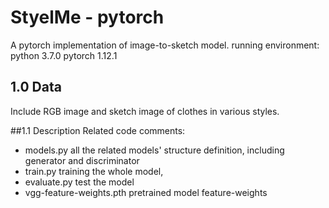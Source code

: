 # StyelMe - pytorch
A pytorch implementation of image-to-sketch model.
running environment: python 3.7.0 pytorch 1.12.1
## 1.0 Data
Include RGB image and sketch image of clothes in various styles.

##1.1 Description
Related code comments:
* models.py all the related models' structure definition, including generator and discriminator
* train.py training the whole model,
* evaluate.py test the model
* vgg-feature-weights.pth pretrained model feature-weights
